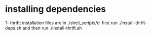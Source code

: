 

# installing dependencies
1- thrift: installation files are in ./shell_scripts/ci first run ./install-thrift-deps.sh and then run ./install-thrift.sh 